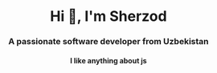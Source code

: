 <h1 align="center">Hi 👋, I'm Sherzod</h1>
<h3 align="center">A passionate software developer from Uzbekistan</h3>
<h4 align="center">I like anything about js</h4>
